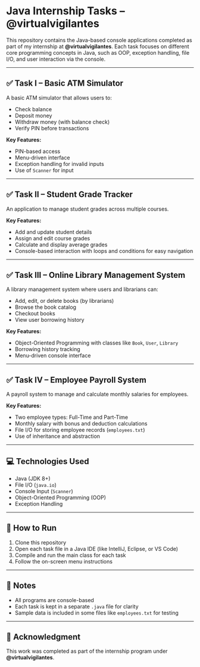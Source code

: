 # Java Internship Tasks – @virtualvigilantes

This repository contains the Java-based console applications completed as part of my internship at **@virtualvigilantes**. Each task focuses on different core programming concepts in Java, such as OOP, exception handling, file I/O, and user interaction via the console.

---

## ✅ Task I – Basic ATM Simulator

A basic ATM simulator that allows users to:
- Check balance
- Deposit money
- Withdraw money (with balance check)
- Verify PIN before transactions

**Key Features:**
- PIN-based access
- Menu-driven interface
- Exception handling for invalid inputs
- Use of `Scanner` for input

---

## ✅ Task II – Student Grade Tracker

An application to manage student grades across multiple courses.

**Key Features:**
- Add and update student details
- Assign and edit course grades
- Calculate and display average grades
- Console-based interaction with loops and conditions for easy navigation

---

## ✅ Task III – Online Library Management System

A library management system where users and librarians can:
- Add, edit, or delete books (by librarians)
- Browse the book catalog
- Checkout books
- View user borrowing history

**Key Features:**
- Object-Oriented Programming with classes like `Book`, `User`, `Library`
- Borrowing history tracking
- Menu-driven console interface

---

## ✅ Task IV – Employee Payroll System

A payroll system to manage and calculate monthly salaries for employees.

**Key Features:**
- Two employee types: Full-Time and Part-Time
- Monthly salary with bonus and deduction calculations
- File I/O for storing employee records (`employees.txt`)
- Use of inheritance and abstraction

---

## 💻 Technologies Used

- Java (JDK 8+)
- File I/O (`java.io`)
- Console Input (`Scanner`)
- Object-Oriented Programming (OOP)
- Exception Handling

---

## 📁 How to Run

1. Clone this repository  
2. Open each task file in a Java IDE (like IntelliJ, Eclipse, or VS Code)  
3. Compile and run the main class for each task  
4. Follow the on-screen menu instructions

---

## 📌 Notes

- All programs are console-based
- Each task is kept in a separate `.java` file for clarity
- Sample data is included in some files like `employees.txt` for testing

---

## 🙌 Acknowledgment

This work was completed as part of the internship program under **@virtualvigilantes**.

